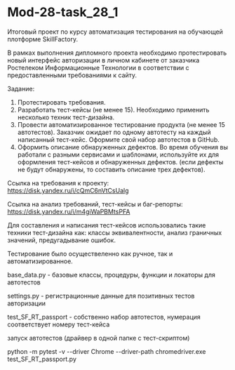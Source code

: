 # Mod-28-task_28_1

Итоговый проект по курсу автоматизация тестирования на обучающей плотформе SkillFactory.

В рамках выполнения дипломного проекта необходимо протестировать новый интерфейс авторизации в личном кабинете от заказчика Ростелеком Информационные Технологии в соответствии с предоставленными требованиями к сайту.

Задание:

1.  Протестировать требования.
2.  Разработать тест-кейсы (не менее 15). Необходимо применить несколько техник тест-дизайна.
3.  Провести автоматизированное тестирование продукта (не менее 15 автотестов). Заказчик ожидает по одному автотесту на каждый написанный тест-кейс. Оформите свой набор автотестов в GitHub.
4.  Оформить описание обнаруженных дефектов. Во время обучения вы работали с разными сервисами и шаблонами, используйте их для оформления тест-кейсов и обнаруженных дефектов. (если дефекты не будут обнаружены, то составить описание трех дефектов).

Ссылка на требования к проекту:
https://disk.yandex.ru/i/cQmC6nVtCsUalg

Ссылка на анализ требований, тест-кейсы и баг-репорты:
https://disk.yandex.ru/i/m4giWaPBMtsPFA


Для составления и написания тест-кейсов использовались такие техники тест-дизайна как: классы эквивалентности, анализ граничных значений, предугадывание ошибок.

Тестирование было осуществеленно как ручное, так и автоматизированное.

base_data.py - базовые классы, процедуры, функции и локаторы для автотестов

settings.py - регистрационные данные для позитивных тестов авторизации

test_SF_RT_passport - собственно набор автотестов, нумерация соответствует номеру тест-кейса

запуск автотестов (драйвер в одной папке с тест-скриптом)

python -m pytest -v --driver Chrome --driver-path chromedriver.exe test_SF_RT_passport.py
